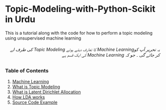 ﻿# Topic-Modeling-with-Python-Scikit in Urdu
This is a tutorial along with the code for how to perform a topic modeling using unsupervised machine learning


###### <div dir="rtl">یہ تحریر آپ کوMachine Learning  کا تعارف دیتے ہوئے     Topic Modeling   کی طرف لے کر جائے گی ۔ جو کہ Machine Learning کی ایک قسم ہے </div>

### Table of Contents
1. [Machine Learning](machine-learning.md)
2. [What is Topic Modeling](topic-modeling.md)
3. [What is Latent Dirichlet Allocation](lda.md)
4. [How LDA works](lda-explained.md)
5. [Source Code Example](lda-code-example.md)


###### <div dir="rtl"></div>

